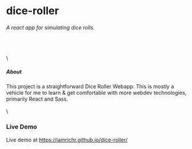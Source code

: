 # dice-roller
###### A react app for simulating dice rolls.
\
\
\
##### About
This project is a straightforward Dice Roller Webapp.  This is mostly a vehicle for me to learn &amp; get comfortable with more webdev technologies, primarily React and Sass.
\
\
\
### Live Demo
Live demo at https://iamrichr.github.io/dice-roller/
